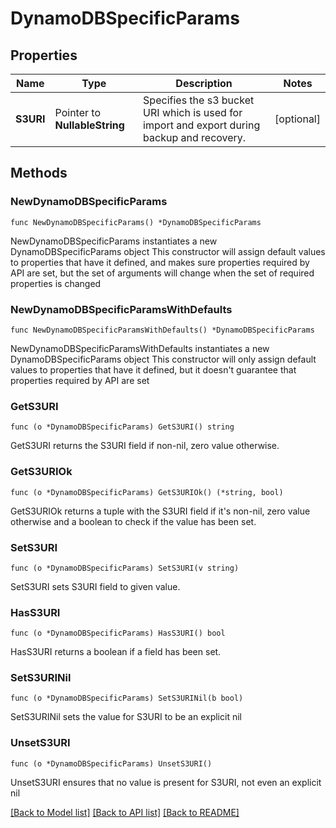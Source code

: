 # DynamoDBSpecificParams

## Properties

Name | Type | Description | Notes
------------ | ------------- | ------------- | -------------
**S3URI** | Pointer to **NullableString** | Specifies the s3 bucket URI which is used for import and export during backup and recovery. | [optional] 

## Methods

### NewDynamoDBSpecificParams

`func NewDynamoDBSpecificParams() *DynamoDBSpecificParams`

NewDynamoDBSpecificParams instantiates a new DynamoDBSpecificParams object
This constructor will assign default values to properties that have it defined,
and makes sure properties required by API are set, but the set of arguments
will change when the set of required properties is changed

### NewDynamoDBSpecificParamsWithDefaults

`func NewDynamoDBSpecificParamsWithDefaults() *DynamoDBSpecificParams`

NewDynamoDBSpecificParamsWithDefaults instantiates a new DynamoDBSpecificParams object
This constructor will only assign default values to properties that have it defined,
but it doesn't guarantee that properties required by API are set

### GetS3URI

`func (o *DynamoDBSpecificParams) GetS3URI() string`

GetS3URI returns the S3URI field if non-nil, zero value otherwise.

### GetS3URIOk

`func (o *DynamoDBSpecificParams) GetS3URIOk() (*string, bool)`

GetS3URIOk returns a tuple with the S3URI field if it's non-nil, zero value otherwise
and a boolean to check if the value has been set.

### SetS3URI

`func (o *DynamoDBSpecificParams) SetS3URI(v string)`

SetS3URI sets S3URI field to given value.

### HasS3URI

`func (o *DynamoDBSpecificParams) HasS3URI() bool`

HasS3URI returns a boolean if a field has been set.

### SetS3URINil

`func (o *DynamoDBSpecificParams) SetS3URINil(b bool)`

 SetS3URINil sets the value for S3URI to be an explicit nil

### UnsetS3URI
`func (o *DynamoDBSpecificParams) UnsetS3URI()`

UnsetS3URI ensures that no value is present for S3URI, not even an explicit nil

[[Back to Model list]](../README.md#documentation-for-models) [[Back to API list]](../README.md#documentation-for-api-endpoints) [[Back to README]](../README.md)


